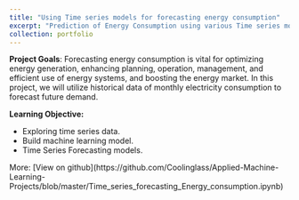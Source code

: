 ```yaml
---
title: "Using Time series models for forecasting energy consumption"
excerpt: "Prediction of Energy Consumption using various Time series models such as Winterholts & SARIMA. <br/><img src='/images/500x300.png'>"
collection: portfolio
---
```

**Project Goals**: Forecasting energy consumption is vital for optimizing energy generation, enhancing planning, operation, management, and efficient use of energy systems, and boosting the energy market. In this project, we will utilize historical data of monthly electricity consumption to forecast future demand.

**Learning Objective:**
<ul>
<li>Exploring time series data.</li>
<li>Build machine learning model.</li>
<li>Time Series Forecasting models.</li>
</ul>
More: [View on github](https://github.com/Coolinglass/Applied-Machine-Learning-Projects/blob/master/Time_series_forecasting_Energy_consumption.ipynb)
